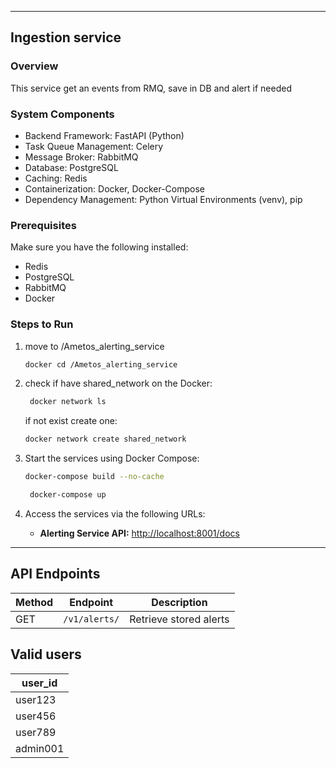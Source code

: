
---

## Ingestion service

### Overview
This service get an events from RMQ, save in DB and alert if needed

   
### System Components
- Backend Framework: FastAPI (Python)
- Task Queue Management: Celery
- Message Broker: RabbitMQ
- Database: PostgreSQL
- Caching: Redis
- Containerization: Docker, Docker-Compose
- Dependency Management: Python Virtual Environments (venv), pip

### Prerequisites
Make sure you have the following installed:
- Redis
- PostgreSQL
- RabbitMQ
- Docker

### Steps to Run
1. move to /Ametos_alerting_service
    ```bash
    docker cd /Ametos_alerting_service
    ```
2. check if have shared_network on the Docker:
   ```bash
    docker network ls
    ```
   if not exist create one:
    ```bash
    docker network create shared_network
    ```

3. Start the services using Docker Compose:
    ```bash
    docker-compose build --no-cache
    ```
   ```bash
    docker-compose up
    ```

4. Access the services via the following URLs:
    - **Alerting Service API:** [http://localhost:8001/docs](http://localhost:8001/docs)

---

## API Endpoints

| Method | Endpoint      | Description                |
|--------|---------------|----------------------------|
| GET    | `/v1/alerts/` | Retrieve stored alerts      |

## Valid users

| user_id           |
|-------------------|
| user123 | 
| user456 |
| user789 |
| admin001 |
